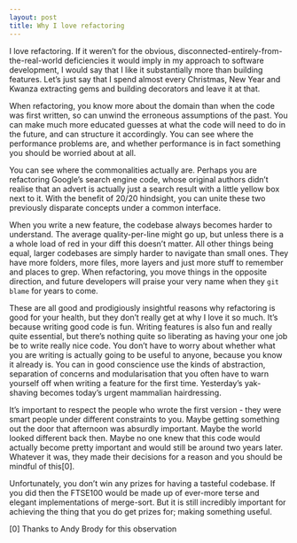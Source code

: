 ```yaml
---
layout: post
title: Why I love refactoring
---
```

I love refactoring. If it weren’t for the obvious, disconnected-entirely-from-the-real-world deficiencies it would imply in my approach to software development, I would say that I like it substantially more than building features. Let’s just say that I spend almost every Christmas, New Year and Kwanza extracting gems and building decorators and leave it at that.

When refactoring, you know more about the domain than when the code was first written, so can unwind the erroneous assumptions of the past. You can make much more educated guesses at what the code will need to do in the future, and can structure it accordingly. You can see where the performance problems are, and whether performance is in fact something you should be worried about at all.

You can see where the commonalities actually are. Perhaps you are refactoring Google’s search engine code, whose original authors didn’t realise that an advert is actually just a search result with a little yellow box next to it. With the benefit of 20/20 hindsight, you can unite these two previously disparate concepts under a common interface.

When you write a new feature, the codebase always becomes harder to understand. The average quality-per-line might go up, but unless there is a a whole load of red in your diff this doesn’t matter. All other things being equal, larger codebases are simply harder to navigate than small ones. They have more folders, more files, more layers and just more stuff to remember and places to grep. When refactoring, you move things in the opposite direction, and future developers will praise your very name when they `git blame` for years to come.

These are all good and prodigiously insightful reasons why refactoring is good for your health, but they don’t really get at why I love it so much. It’s because writing good code is fun. Writing features is also fun and really quite essential, but there’s nothing quite so liberating as having your one job be to write really nice code. You don’t have to worry about whether what you are writing is actually going to be useful to anyone, because you know it already is. You can in good conscience use the kinds of abstraction, separation of concerns and modularisation that you often have to warn yourself off when writing a feature for the first time. Yesterday’s yak-shaving becomes today’s urgent mammalian hairdressing.

It’s important to respect the people who wrote the first version - they were smart people under different constraints to you. Maybe getting something out the door that afternoon was absurdly important. Maybe the world looked different back then. Maybe no one knew that this code would actually become pretty important and would still be around two years later. Whatever it was, they made their decisions for a reason and you should be mindful of this[0].

Unfortunately, you don’t win any prizes for having a tasteful codebase. If you did then the FTSE100 would be made up of ever-more terse and elegant implementations of merge-sort. But it is still incredibly important for achieving the thing that you do get prizes for; making something useful.

[0] Thanks to Andy Brody for this observation
